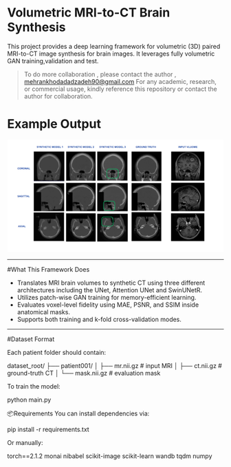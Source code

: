 # Volumetric MRI-to-CT Brain Synthesis

This project provides a deep learning framework for volumetric (3D) paired MRI-to-CT image synthesis for brain images. It leverages fully volumetric GAN training,validation and test.

> To do more collaboration , please contact the author , mehrankhodadadzadeh90@gmail.com
> For any academic, research, or commercial usage, kindly reference this repository or contact the author for collaboration.
  # Example Output

![Example MRI-to-CT synthesis](test.png)

---

#What This Framework Does

- Translates MRI brain volumes to synthetic CT using three different architectures including the UNet, Attention UNet and SwinUNetR.
- Utilizes patch-wise GAN training for memory-efficient learning.
- Evaluates voxel-level fidelity using MAE, PSNR, and SSIM inside anatomical masks.
- Supports both training and k-fold cross-validation modes.

---

#Dataset Format

Each patient folder should contain:

dataset_root/
├── patient001/
│ ├── mr.nii.gz # input MRI
│ ├── ct.nii.gz # ground-truth CT
│ └── mask.nii.gz # evaluation mask


To train the model:

python main.py



📦Requirements
You can install dependencies via:


pip install -r requirements.txt



Or manually:

torch==2.1.2
monai
nibabel
scikit-image
scikit-learn
wandb
tqdm
numpy
